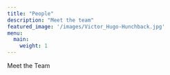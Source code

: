 ```yaml
---
title: "People"
description: "Meet the team"
featured_image: '/images/Victor_Hugo-Hunchback.jpg'
menu:
  main:
    weight: 1
---
```


Meet the Team


